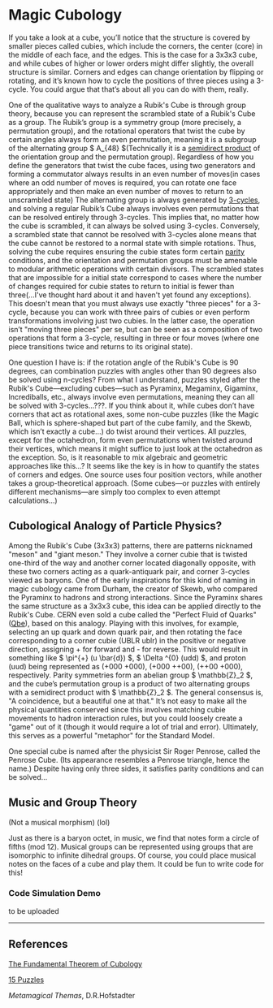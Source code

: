 # Magic Cubology

If you take a look at a cube, you’ll notice that the structure is covered by smaller pieces called cubies, which include the corners, the center (core) in the middle of each face, and the edges. This is the case for a 3x3x3 cube, and while cubes of higher or lower orders might differ slightly, the overall structure is similar. Corners and edges can change orientation by flipping or rotating, and it’s known how to cycle the positions of three pieces using a 3-cycle. You could argue that that’s about all you can do with them, really.

One of the qualitative ways to analyze a Rubik's Cube is through group theory, because you can represent the scrambled state of a Rubik's Cube as a group. The Rubik’s group is a symmetry group (more precisely, a permutation group), and the rotational operators that twist the cube by certain angles always form an even permutation, meaning it is a subgroup of the alternating group $ A_{48} $(Technically it is a [semidirect product](https://en.wikipedia.org/wiki/Semidirect_product) of the orientation group and the permutation group). Regardless of how you define the generators that twist the cube faces, using two generators and forming a commutator always results in an even number of moves(in cases where an odd number of moves is required, you can rotate one face appropriately and then make an even number of moves to return to an unscrambled state) The alternating group is always generated by [3-cycles](https://proofwiki.org/wiki/Alternating_Group_is_Generated_by_3-Cycles), and solving a regular Rubik’s Cube always involves even permutations that can be resolved entirely through 3-cycles. This implies that, no matter how the cube is scrambled, it can always be solved using 3-cycles. Conversely, a scrambled state that cannot be resolved with 3-cycles alone means that the cube cannot be restored to a normal state with simple rotations. Thus, solving the cube requires ensuring the cubie states form certain [parity](https://en.wikipedia.org/wiki/Parity_of_a_permutation) conditions, and the orientation and permutation groups must be amenable to modular arithmetic operations with certain divisors. The scrambled states that are impossible for a initial state correspond to cases where the number of changes required for cubie states to return to initial is fewer than three(...I've thought hard about it and haven't yet found any exceptions). This doesn't mean that you must always use exactly "three pieces" for a 3-cycle, because you can work with three pairs of cubies or even perform transformations involving just two cubies. In the latter case, the operation isn’t "moving three pieces" per se, but can be seen as a composition of two operations that form a 3-cycle, resulting in three or four moves (where one piece transitions twice and returns to its original state).

One question I have is: if the rotation angle of the Rubik's Cube is 90 degrees, can combination puzzles with angles other than 90 degrees also be solved using n-cycles? From what I understand, puzzles styled after the Rubik's Cube—excluding cubes—such as Pyraminx, Megaminx, Gigaminx, Incrediballs, etc., always involve even permutations, meaning they can all be solved with 3-cycles...???. If you think about it, while cubes don’t have corners that act as rotational axes, some non-cube puzzles (like the Magic Ball, which is sphere-shaped but part of the cube family, and the Skewb, which isn’t exactly a cube...) do twist around their vertices. All puzzles, except for the octahedron, form even permutations when twisted around their vertices, which means it might suffice to just look at the octahedron as the exception. So, is it reasonable to mix algebraic and geometric approaches like this...? It seems like the key is in how to quantify the states of corners and edges. One source uses four position vectors, while another takes a group-theoretical approach. (Some cubes—or puzzles with entirely different mechanisms—are simply too complex to even attempt calculations...)

## Cubological Analogy of Particle Physics?

Among the Rubik's Cube (3x3x3) patterns, there are patterns nicknamed "meson" and "giant meson." They involve a corner cubie that is twisted one-third of the way and another corner located diagonally opposite, with these two corners acting as a quark-antiquark pair, and corner 3-cycles viewed as baryons. One of the early inspirations for this kind of naming in magic cubology came from Durham, the creator of Skewb, who compared the Pyraminx to hadrons and strong interactions. Since the Pyraminx shares the same structure as a 3x3x3 cube, this idea can be applied directly to the Rubik's Cube. CERN even sold a cube called the "Perfect Fluid of Quarks" ([Qbe](https://www.researchgate.net/publication/313879541_Qbe_Quark_Matter_on_Rubik's_Cube)), based on this analogy. Playing with this involves, for example, selecting an up quark and down quark pair, and then rotating the face corresponding to a corner cubie (UBLR ublr) in the positive or negative direction, assigning + for forward and - for reverse. This would result in something like $ \pi^{+} (u \bar{d}) $, $ \Delta ^{0} (udd) $, and proton (uud) being represented as (+000 +000), (+000 ++00), (++00 +000), respectively. Parity symmetries form an abelian group $ \mathbb{Z}_2 $, and the cube’s permutation group is a product of two alternating groups with a semidirect product with $ \mathbb{Z}_2 $. The general consensus is, "A coincidence, but a beautiful one at that." It’s not easy to make all the physical quantities conserved since this involves matching cubie movements to hadron interaction rules, but you could loosely create a "game" out of it (though it would require a lot of trial and error). Ultimately, this serves as a powerful "metaphor" for the Standard Model.

One special cube is named after the physicist Sir Roger Penrose, called the Penrose Cube. (Its appearance resembles a Penrose triangle, hence the name.) Despite having only three sides, it satisfies parity conditions and can be solved...

## Music and Group Theory

(Not a musical morphism) (lol)

Just as there is a baryon octet, in music, we find that notes form a circle of fifths (mod 12). Musical groups can be represented using groups that are isomorphic to infinite dihedral groups. Of course, you could place musical notes on the faces of a cube and play them. It could be fun to write code for this!


### Code Simulation Demo

to be uploaded


--- 
## References

[The Fundamental Theorem of Cubology](https://www.sfu.ca/~jtmulhol/math302/puzzles-rc-cubology.html)

[15 Puzzles](https://kconrad.math.uconn.edu/blurbs/grouptheory/15puzzle.pdf)

*Metamagical Themas*, D.R.Hofstadter